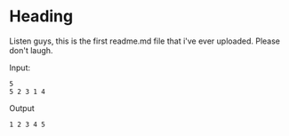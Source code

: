 # Heading
Listen guys, this is the first readme.md file that i've ever uploaded.
Please don't laugh.

Input: 
```
5
5 2 3 1 4
```
Output 

```
1 2 3 4 5
```

